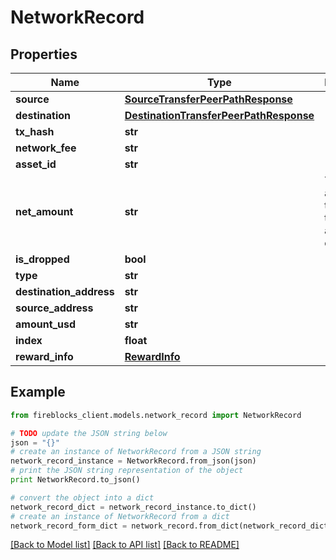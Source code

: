 # NetworkRecord


## Properties

Name | Type | Description | Notes
------------ | ------------- | ------------- | -------------
**source** | [**SourceTransferPeerPathResponse**](SourceTransferPeerPathResponse.md) |  | [optional] 
**destination** | [**DestinationTransferPeerPathResponse**](DestinationTransferPeerPathResponse.md) |  | [optional] 
**tx_hash** | **str** |  | [optional] 
**network_fee** | **str** |  | [optional] 
**asset_id** | **str** |  | [optional] 
**net_amount** | **str** | The net amount of the transaction, after fee deduction | [optional] 
**is_dropped** | **bool** |  | [optional] 
**type** | **str** |  | [optional] 
**destination_address** | **str** |  | [optional] 
**source_address** | **str** |  | [optional] 
**amount_usd** | **str** |  | [optional] 
**index** | **float** |  | [optional] 
**reward_info** | [**RewardInfo**](RewardInfo.md) |  | [optional] 

## Example

```python
from fireblocks_client.models.network_record import NetworkRecord

# TODO update the JSON string below
json = "{}"
# create an instance of NetworkRecord from a JSON string
network_record_instance = NetworkRecord.from_json(json)
# print the JSON string representation of the object
print NetworkRecord.to_json()

# convert the object into a dict
network_record_dict = network_record_instance.to_dict()
# create an instance of NetworkRecord from a dict
network_record_form_dict = network_record.from_dict(network_record_dict)
```
[[Back to Model list]](../README.md#documentation-for-models) [[Back to API list]](../README.md#documentation-for-api-endpoints) [[Back to README]](../README.md)


